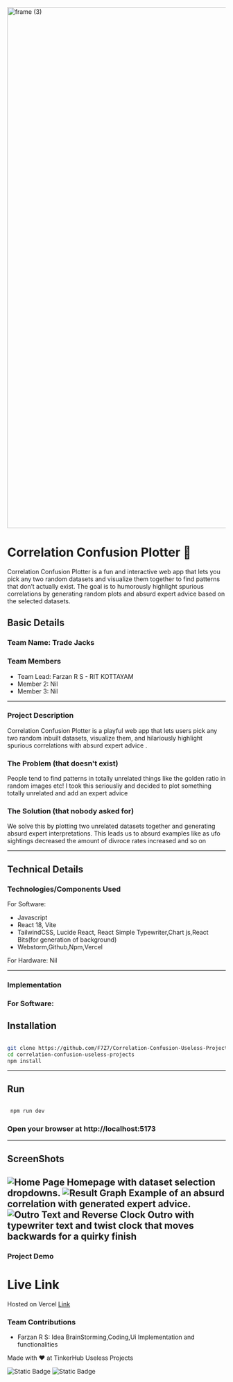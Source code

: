 <img width="3188" height="1202" alt="frame (3)" src="https://github.com/user-attachments/assets/517ad8e9-ad22-457d-9538-a9e62d137cd7" />

# Correlation Confusion Plotter 🎯

Correlation Confusion Plotter is a fun and interactive web app that lets you pick any two random datasets and visualize them together to find patterns that don’t actually exist. The goal is to humorously highlight spurious correlations by generating random plots and absurd expert advice based on the selected datasets.

## Basic Details
### Team Name: Trade Jacks


### Team Members
- Team Lead: Farzan R S - RIT KOTTAYAM
- Member 2: Nil
- Member 3: Nil
---
### Project Description
Correlation Confusion Plotter is a playful web app that lets users pick any two random inbuilt datasets, visualize them, and hilariously highlight spurious correlations with absurd expert advice .

### The Problem (that doesn't exist)
People tend to find patterns in totally unrelated things like the golden ratio in random images etc! I took this seriousliy and decided to plot something totally unrelated and add an expert advice

### The Solution (that nobody asked for)
We solve this by plotting two unrelated datasets together and generating absurd expert interpretations. This leads us to absurd examples like as ufo sightings decreased the amount of divroce rates increased and so on

---
## Technical Details
### Technologies/Components Used
For Software:
- Javascript
- React 18, Vite
- TailwindCSS, Lucide React, React Simple Typewriter,Chart js,React Bits(for generation of background)
- Webstorm,Github,Npm,Vercel

For Hardware: Nil

---

### Implementation

### For Software:

## Installation

``` bash

git clone https://github.com/F7Z7/Correlation-Confusion-Useless-Projects-.git
cd correlation-confusion-useless-projects
npm install
````
---
## Run
````bash

 npm run dev
````
### Open your browser at http://localhost:5173
---
## ScreenShots
![Home Page](public/Hero_Page.png) Homepage with dataset selection dropdowns.
![Result Graph](public/Result.png) Example of an absurd correlation with generated expert advice.
![Outro Text and Reverse Clock](public/Outro.png) Outro with typewriter text and twist clock that moves backwards for a quirky finish
---
### Project Demo
# Live Link

Hosted on Vercel [Link](https://correlation-confusion-useless-proje.vercel.app/)

### Team Contributions
- Farzan R S: Idea BrainStorming,Coding,Ui Implementation and functionalities


Made with ❤️ at TinkerHub Useless Projects 

![Static Badge](https://img.shields.io/badge/TinkerHub-24?color=%23000000&link=https%3A%2F%2Fwww.tinkerhub.org%2F)
![Static Badge](https://img.shields.io/badge/UselessProjects--25-25?link=https%3A%2F%2Fwww.tinkerhub.org%2Fevents%2FQ2Q1TQKX6Q%2FUseless%2520Projects)

